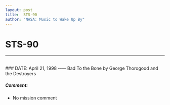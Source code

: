 ```yaml
---
layout: post
title:  STS-90
author: "NASA: Music to Wake Up By"
---
```


# STS-90
----
<br/>
### DATE: April 21, 1998
----
Bad To the Bone by George Thorogood and the Destroyers

##### Comment:
* No mission comment
